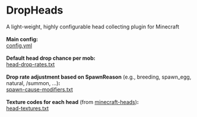 # DropHeads
A light-weight, highly configurable head collecting plugin for Minecraft
<br>
<br>
**Main config:**<br>
[config.yml](./config.yml)
<br>
<br>
**Default head drop chance per mob:**<br>
[head-drop-rates.txt](./head-drop-rates.txt)
<br>
<br>
**Drop rate adjustment based on SpawnReason** (e.g., breeding, spawn_egg, natural, /summon, ...)**:**<br>
[spawn-cause-modifiers.txt](./spawn-cause-modifiers.txt)
<br>
<br>
**Texture codes for each head** (from [minecraft-heads](https://minecraft-heads.com/))**:**<br>
[head-textures.txt](./head-textures.txt)
